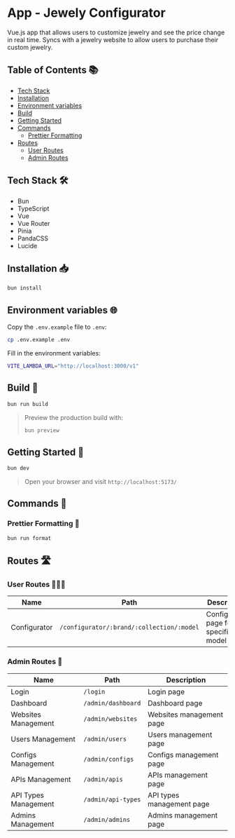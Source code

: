 # App - Jewely Configurator
 Vue.js app that allows users to customize jewelry and see the price change in real time. Syncs with a jewelry website to allow users to purchase their custom jewelry.
 
## Table of Contents 📚

- [Tech Stack](#tech-stack)
- [Installation](#installation-)
- [Environment variables](#environment-variables-)
- [Build](#build-)
- [Getting Started](#getting-started-)
- [Commands](#commands-)
  - [Prettier Formatting](#prettier-formatting)
- [Routes](#routes-)
  - [User Routes](#user-routes-)
  - [Admin Routes](#admin-routes-)

## Tech Stack 🛠️

- Bun
- TypeScript
- Vue
- Vue Router
- Pinia
- PandaCSS
- Lucide

## Installation 📥

```bash
bun install
```

## Environment variables 🌐

Copy the `.env.example` file to `.env`:

```bash
cp .env.example .env
```

Fill in the environment variables:
  
```bash
VITE_LAMBDA_URL="http://localhost:3000/v1"
```

## Build 🚀

```bash
bun run build
```

> Preview the production build with:
> ```bash
> bun preview
> ```

## Getting Started 🚦

```bash
bun dev
```

> Open your browser and visit `http://localhost:5173/`

## Commands 📜

### Prettier Formatting 🎨

```bash
bun run format
```

## Routes 🛣️

### User Routes 🧑‍🤝‍🧑

| Name | Path | Description |
| --- | --- | --- |
| Configurator | `/configurator/:brand/:collection/:model` | Configurator page for a specific model |

### Admin Routes 👑

| Name | Path | Description |
| --- | --- | --- |
| Login | `/login` | Login page |
| Dashboard | `/admin/dashboard` | Dashboard page |
| Websites Management | `/admin/websites` | Websites management page |
| Users Management | `/admin/users` | Users management page |
| Configs Management | `/admin/configs` | Configs management page |
| APIs Management | `/admin/apis` | APIs management page |
| API Types Management | `/admin/api-types` | API types management page |
| Admins Management | `/admin/admins` | Admins management page |
